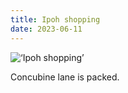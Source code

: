 ```yaml
---
title: Ipoh shopping
date: 2023-06-11
---
```


![‘Ipoh shopping’](/230612-ipoh-shopping.jpeg)

Concubine lane is packed.




